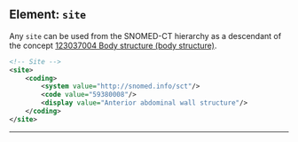 ## Element: `site`

Any `site` can be used from the SNOMED-CT hierarchy as a descendant of the concept [123037004 Body structure (body structure)](https://termbrowser.nhs.uk/?perspective=full&conceptId1=123037004&edition=uk-edition).

```xml
<!-- Site -->
<site>
    <coding>
        <system value="http://snomed.info/sct"/>
        <code value="59380008"/>
        <display value="Anterior abdominal wall structure"/>
    </coding>
</site>
```

---